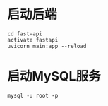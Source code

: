 # 启动后端
```
cd fast-api
activate fastapi
uvicorn main:app --reload
```

# 启动MySQL服务
```
mysql -u root -p
```